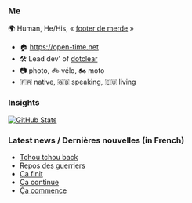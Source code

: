 ### Me

🌍 Human, He/His, « [footer de merde](https://open-time.net/post/2013/07/17/La-veritable-histoire-du-Footer-de-merde-) » 
* 🏠 https://open-time.net 
* 🛠️ Lead dev' of [dotclear](https://git.dotclear.org/dev/dotclear)
* 📷 photo, 🚲 vélo, 🏍️ moto 
* 🇫🇷 native, 🇬🇧 speaking, 🇪🇺 living

### Insights

[![GitHub Stats](https://github-readme-stats-sigma-five.vercel.app/api?username=franck-paul)](https://github.com/franck-paul)

### Latest news / Dernières nouvelles (in French)

<!-- BLOG-POST-LIST:START -->
- [Tchou tchou back](https://open-time.net/post/2024/09/30/Tchou-tchou-back)
- [Repos des guerriers](https://open-time.net/post/2024/09/29/Repos-des-guerriers)
- [Ça finit](https://open-time.net/post/2024/09/28/Ca-finit)
- [Ça continue](https://open-time.net/post/2024/09/27/Ca-continue)
- [Ça commence](https://open-time.net/post/2024/09/26/Ca-commence)
<!-- BLOG-POST-LIST:END -->
